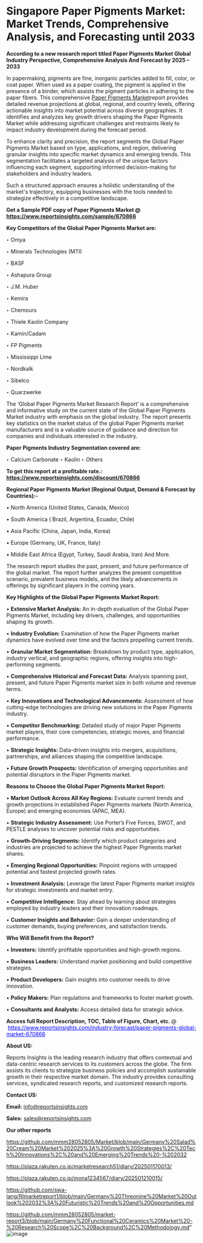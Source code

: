 # Singapore Paper Pigments Market: Market Trends, Comprehensive Analysis, and Forecasting until 2033

<strong>According to a new research report titled Paper Pigments Market Global Industry Perspective, Comprehensive Analysis And Forecast by 2025 – 2033</strong>

In papermaking, pigments are fine, inorganic particles added to fill, color, or coat paper. When used as a paper coating, the pigment is applied in the presence of a binder, which assists the pigment particles in adhering to the paper fibers. This comprehensive <a href=https://www.reportsinsights.com/sample/670866>Paper Pigments Market</a>report provides detailed revenue projections at global, regional, and country levels, offering actionable insights into market potential across diverse geographies. It identifies and analyzes key growth drivers shaping the Paper Pigments Market while addressing significant challenges and restraints likely to impact industry development during the forecast period.

To enhance clarity and precision, the report segments the Global Paper Pigments Market based on type, applications, and region, delivering granular insights into specific market dynamics and emerging trends. This segmentation facilitates a targeted analysis of the unique factors influencing each segment, supporting informed decision-making for stakeholders and industry leaders.

Such a structured approach ensures a holistic understanding of the market's trajectory, equipping businesses with the tools needed to strategize effectively in a competitive landscape.

<strong>Get a Sample PDF copy of Paper Pigments Market </strong><strong>@<a href=https://www.reportsinsights.com/sample/670866 style=color:#0000ff;> https://www.reportsinsights.com/sample/670866</a></strong></font>

<strong>Key Competitors of the Global Paper Pigments Market are:</strong>

‣ Omya

‣ Minerals Technologies (MTI)

‣ BASF

‣ Ashapura Group

‣ J.M. Huber

‣ Kemira

‣ Chemours

‣ Thiele Kaolin Company

‣ Kamin/Cadam

‣ FP Pigments

‣ Mississippi Lime

‣ Nordkalk

‣ Sibelco

‣ Quarzwerke

The ‘Global Paper Pigments Market Research Report’ is a comprehensive and informative study on the current state of the Global Paper Pigments Market industry with emphasis on the global industry. The report presents key statistics on the market status of the global Paper Pigments market manufacturers and is a valuable source of guidance and direction for companies and individuals interested in the industry.

<strong>Paper Pigments Industry Segmentation covered are:</strong>

‣ Calcium Carbonate
‣ Kaolin
‣ Others

<strong>To get this report at a profitable rate.: <a href=https://www.reportsinsights.com/discount/670866 style=color:#0000ff;>https://www.reportsinsights.com/discount/670866</a></strong></font>

<strong>Regional Paper Pigments Market (Regional Output, Demand &amp; Forecast by Countries):-</strong>

• North America (United States, Canada, Mexico)

• South America ( Brazil, Argentina, Ecuador, Chile)

• Asia Pacific (China, Japan, India, Korea)

• Europe (Germany, UK, France, Italy)

• Middle East Africa (Egypt, Turkey, Saudi Arabia, Iran) And More.

The research report studies the past, present, and future performance of the global market. The report further analyzes the present competitive scenario, prevalent business models, and the likely advancements in offerings by significant players in the coming years.

<strong>Key Highlights of the Global Paper Pigments Market Report:</strong>

• <strong>Extensive Market Analysis:</strong> An in-depth evaluation of the Global Paper Pigments Market, including key drivers, challenges, and opportunities shaping its growth.

• <strong>Industry Evolution:</strong> Examination of how the Paper Pigments market dynamics have evolved over time and the factors propelling current trends.

• <strong>Granular Market Segmentation:</strong> Breakdown by product type, application, industry vertical, and geographic regions, offering insights into high-performing segments.

• <strong>Comprehensive Historical and Forecast Data:</strong> Analysis spanning past, present, and future Paper Pigments market size in both volume and revenue terms.

• <strong>Key Innovations and Technological Advancements:</strong> Assessment of how cutting-edge technologies are driving new solutions in the Paper Pigments industry.

• <strong>Competitor Benchmarking:</strong> Detailed study of major Paper Pigments market players, their core competencies, strategic moves, and financial performance.

• <strong>Strategic Insights:</strong> Data-driven insights into mergers, acquisitions, partnerships, and alliances shaping the competitive landscape.

• <strong>Future Growth Prospects:</strong> Identification of emerging opportunities and potential disruptors in the Paper Pigments market.

<strong>Reasons to Choose the Global Paper Pigments Market Report:</strong>

• <strong>Market Outlook Across All Key Regions:</strong> Evaluate current trends and growth projections in established Paper Pigments markets (North America, Europe) and emerging economies (APAC, MEA).

• <strong>Strategic Industry Assessment:</strong> Use Porter’s Five Forces, SWOT, and PESTLE analyses to uncover potential risks and opportunities.

• <strong>Growth-Driving Segments:</strong> Identify which product categories and industries are projected to achieve the highest Paper Pigments market shares.

• <strong>Emerging Regional Opportunities:</strong> Pinpoint regions with untapped potential and fastest projected growth rates.

• <strong>Investment Analysis:</strong> Leverage the latest Paper Pigments market insights for strategic investments and market entry.

• <strong>Competitive Intelligence:</strong> Stay ahead by learning about strategies employed by industry leaders and their innovation roadmaps.

• <strong>Customer Insights and Behavior:</strong> Gain a deeper understanding of customer demands, buying preferences, and satisfaction trends.

<strong>Who Will Benefit from the Report?</strong>

• <strong>Investors:</strong> Identify profitable opportunities and high-growth regions.

• <strong>Business Leaders:</strong> Understand market positioning and build competitive strategies.

• <strong>Product Developers:</strong> Gain insights into customer needs to drive innovation.

• <strong>Policy Makers:</strong> Plan regulations and frameworks to foster market growth.

• <strong>Consultants and Analysts:</strong> Access detailed data for strategic advice.
</ul>
<strong>Access full Report Description, TOC, Table of Figure, Chart, etc. </strong>@  <a href=https://www.reportsinsights.com/industry-forecast/paper-pigments-global-market-670866 style=color:#0000ff;>https://www.reportsinsights.com/industry-forecast/paper-pigments-global-market-670866</a></font>

<strong><strong>About US</strong>:</strong>

Reports Insights is the leading research industry that offers contextual and data-centric research services to its customers across the globe. The firm assists its clients to strategize business policies and accomplish sustainable growth in their respective market domain. The industry provides consulting services, syndicated research reports, and customized research reports.

<strong>Contact US:</strong>

<p class=""""><b>Email:</b> <a href=mailto:info@reportsinsights.com>info@reportsinsights.com</a></p>
<p class=""""><b>Sales:</b> <a href=mailto:sales@reportsinsights.com>sales@reportsinsights.com</a></p>

<strong>Our other reports</strong>

<a href=https://github.com/mmm28052805/Market/blob/main/Germany%20Salad%20Cream%20Market%202025%3A%20Growth%20Strategies%2C%20Tech%20Innovations%2C%20and%20Emerging%20Trends%20-%202032>https://github.com/mmm28052805/Market/blob/main/Germany%20Salad%20Cream%20Market%202025%3A%20Growth%20Strategies%2C%20Tech%20Innovations%2C%20and%20Emerging%20Trends%20-%202032</a>

<a href=https://plaza.rakuten.co.jp/marketresearch51/diary/202501170013/>https://plaza.rakuten.co.jp/marketresearch51/diary/202501170013/</a>

<a href=https://plaza.rakuten.co.jp/mona1234567/diary/202501210015/>https://plaza.rakuten.co.jp/mona1234567/diary/202501210015/</a>

<a href=https://github.com/swa-lang/RImarketreport1/blob/main/Germany%20Threonine%20Market%20Outlook%202032%3A%20Futuristic%20Trends%20and%20Opportunities.md>https://github.com/swa-lang/RImarketreport1/blob/main/Germany%20Threonine%20Market%20Outlook%202032%3A%20Futuristic%20Trends%20and%20Opportunities.md</a>

<a href=https://github.com/mmm28052805/market-report3/blob/main/Germany%20Functional%20Ceramics%20Market%20-%20Research%20Scope%2C%20Background%2C%20Methodology.md>https://github.com/mmm28052805/market-report3/blob/main/Germany%20Functional%20Ceramics%20Market%20-%20Research%20Scope%2C%20Background%2C%20Methodology.md</a>"
![image](https://github.com/user-attachments/assets/e6a263f8-6ec7-48f8-b415-1933222e294a)
